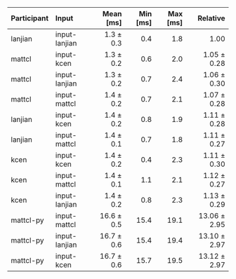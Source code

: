 | Participant | Input | Mean [ms] | Min [ms] | Max [ms] | Relative |
|:---|:---|---:|---:|---:|---:|
| lanjian | input-lanjian | 1.3 ± 0.3 | 0.4 | 1.8 | 1.00 |
| mattcl | input-kcen | 1.3 ± 0.2 | 0.6 | 2.0 | 1.05 ± 0.28 |
| mattcl | input-lanjian | 1.3 ± 0.2 | 0.7 | 2.4 | 1.06 ± 0.30 |
| mattcl | input-mattcl | 1.4 ± 0.2 | 0.7 | 2.1 | 1.07 ± 0.28 |
| lanjian | input-kcen | 1.4 ± 0.2 | 0.8 | 1.9 | 1.11 ± 0.28 |
| lanjian | input-mattcl | 1.4 ± 0.1 | 0.7 | 1.8 | 1.11 ± 0.27 |
| kcen | input-kcen | 1.4 ± 0.2 | 0.4 | 2.3 | 1.11 ± 0.30 |
| kcen | input-mattcl | 1.4 ± 0.1 | 1.1 | 2.1 | 1.12 ± 0.27 |
| kcen | input-lanjian | 1.4 ± 0.2 | 0.8 | 2.3 | 1.13 ± 0.29 |
| mattcl-py | input-mattcl | 16.6 ± 0.5 | 15.4 | 19.1 | 13.06 ± 2.95 |
| mattcl-py | input-lanjian | 16.7 ± 0.6 | 15.4 | 19.4 | 13.10 ± 2.97 |
| mattcl-py | input-kcen | 16.7 ± 0.6 | 15.7 | 19.5 | 13.12 ± 2.97 |
